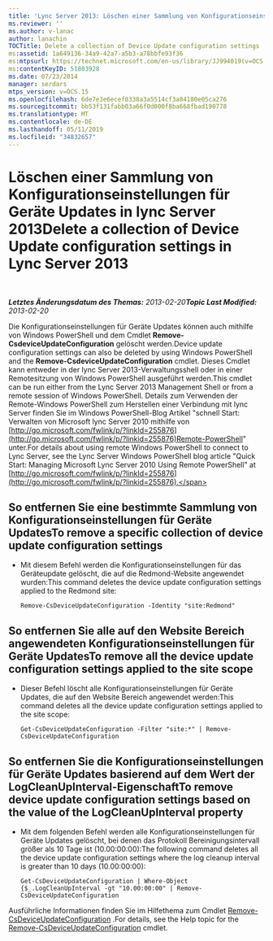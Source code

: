 ```yaml
---
title: 'Lync Server 2013: Löschen einer Sammlung von Konfigurationseinstellungen für Geräte Updates'
ms.reviewer: ''
ms.author: v-lanac
author: lanachin
TOCTitle: Delete a collection of Device Update configuration settings
ms:assetid: 1a649136-34a9-42a7-a5b3-a78bbfe93f36
ms:mtpsurl: https://technet.microsoft.com/en-us/library/JJ994019(v=OCS.15)
ms:contentKeyID: 51803928
ms.date: 07/23/2014
manager: serdars
mtps_version: v=OCS.15
ms.openlocfilehash: 6de7e3e6ecef8338a3a5514cf3a84180e05ca276
ms.sourcegitcommit: bb53f131fabb03a66f0d000f8ba668fbad190778
ms.translationtype: MT
ms.contentlocale: de-DE
ms.lasthandoff: 05/11/2019
ms.locfileid: "34832657"
---
```

<div data-xmlns="http://www.w3.org/1999/xhtml">

<div class="topic" data-xmlns="http://www.w3.org/1999/xhtml" data-msxsl="urn:schemas-microsoft-com:xslt" data-cs="http://msdn.microsoft.com/en-us/">

<div data-asp="http://msdn2.microsoft.com/asp">

# <a name="delete-a-collection-of-device-update-configuration-settings-in-lync-server-2013"></a><span data-ttu-id="1dffa-102">Löschen einer Sammlung von Konfigurationseinstellungen für Geräte Updates in lync Server 2013</span><span class="sxs-lookup"><span data-stu-id="1dffa-102">Delete a collection of Device Update configuration settings in Lync Server 2013</span></span>

</div>

<div id="mainSection">

<div id="mainBody">

<span> </span>

<span data-ttu-id="1dffa-103">_**Letztes Änderungsdatum des Themas:** 2013-02-20_</span><span class="sxs-lookup"><span data-stu-id="1dffa-103">_**Topic Last Modified:** 2013-02-20_</span></span>

<span data-ttu-id="1dffa-104">Die Konfigurationseinstellungen für Geräte Updates können auch mithilfe von Windows PowerShell und dem Cmdlet **Remove-CsdeviceUpdateConfiguration** gelöscht werden.</span><span class="sxs-lookup"><span data-stu-id="1dffa-104">Device update configuration settings can also be deleted by using Windows PowerShell and the **Remove-CsdeviceUpdateConfiguration** cmdlet.</span></span> <span data-ttu-id="1dffa-105">Dieses Cmdlet kann entweder in der lync Server 2013-Verwaltungsshell oder in einer Remotesitzung von Windows PowerShell ausgeführt werden.</span><span class="sxs-lookup"><span data-stu-id="1dffa-105">This cmdlet can be run either from the Lync Server 2013 Management Shell or from a remote session of Windows PowerShell.</span></span> <span data-ttu-id="1dffa-106">Details zum Verwenden der Remote-Windows PowerShell zum Herstellen einer Verbindung mit lync Server finden Sie im Windows PowerShell-Blog Artikel "schnell Start: Verwalten von Microsoft lync Server 2010 mithilfe von [http://go.microsoft.com/fwlink/p/?linkId=255876](http://go.microsoft.com/fwlink/p/?linkid=255876)Remote-PowerShell" unter.</span><span class="sxs-lookup"><span data-stu-id="1dffa-106">For details about using remote Windows PowerShell to connect to Lync Server, see the Lync Server Windows PowerShell blog article "Quick Start: Managing Microsoft Lync Server 2010 Using Remote PowerShell" at [http://go.microsoft.com/fwlink/p/?linkId=255876](http://go.microsoft.com/fwlink/p/?linkid=255876).</span></span>

<div>


<div>

## <a name="to-remove-a-specific-collection-of-device-update-configuration-settings"></a><span data-ttu-id="1dffa-107">So entfernen Sie eine bestimmte Sammlung von Konfigurationseinstellungen für Geräte Updates</span><span class="sxs-lookup"><span data-stu-id="1dffa-107">To remove a specific collection of device update configuration settings</span></span>

  - <span data-ttu-id="1dffa-108">Mit diesem Befehl werden die Konfigurationseinstellungen für das Geräteupdate gelöscht, die auf die Redmond-Website angewendet wurden:</span><span class="sxs-lookup"><span data-stu-id="1dffa-108">This command deletes the device update configuration settings applied to the Redmond site:</span></span>
    
        Remove-CsDeviceUpdateConfiguration -Identity "site:Redmond"

</div>

<div>

## <a name="to-remove-all-the-device-update-configuration-settings-applied-to-the-site-scope"></a><span data-ttu-id="1dffa-109">So entfernen Sie alle auf den Website Bereich angewendeten Konfigurationseinstellungen für Geräte Updates</span><span class="sxs-lookup"><span data-stu-id="1dffa-109">To remove all the device update configuration settings applied to the site scope</span></span>

  - <span data-ttu-id="1dffa-110">Dieser Befehl löscht alle Konfigurationseinstellungen für Geräte Updates, die auf den Website Bereich angewendet werden:</span><span class="sxs-lookup"><span data-stu-id="1dffa-110">This command deletes all the device update configuration settings applied to the site scope:</span></span>
    
        Get-CsDeviceUpdateConfiguration -Filter "site:*" | Remove-CsDeviceUpdateConfiguration

</div>

<div>

## <a name="to-remove-device-update-configuration-settings-based-on-the-value-of-the-logcleanupinterval-property"></a><span data-ttu-id="1dffa-111">So entfernen Sie die Konfigurationseinstellungen für Geräte Updates basierend auf dem Wert der LogCleanUpInterval-Eigenschaft</span><span class="sxs-lookup"><span data-stu-id="1dffa-111">To remove device update configuration settings based on the value of the LogCleanUpInterval property</span></span>

  - <span data-ttu-id="1dffa-112">Mit dem folgenden Befehl werden alle Konfigurationseinstellungen für Geräte Updates gelöscht, bei denen das Protokoll Bereinigungsintervall größer als 10 Tage ist (10.00:00:00):</span><span class="sxs-lookup"><span data-stu-id="1dffa-112">The following command deletes all the device update configuration settings where the log cleanup interval is greater than 10 days (10.00:00:00):</span></span>
    
        Get-CsDeviceUpdateConfiguration | Where-Object {$_.LogCleanUpInterval -gt "10.00:00:00" | Remove-CsDeviceUpdateConfiguration

</div>

<span data-ttu-id="1dffa-113">Ausführliche Informationen finden Sie im Hilfethema zum Cmdlet [Remove-CsDeviceUpdateConfiguration](https://docs.microsoft.com/powershell/module/skype/Remove-CsDeviceUpdateConfiguration) .</span><span class="sxs-lookup"><span data-stu-id="1dffa-113">For details, see the Help topic for the [Remove-CsDeviceUpdateConfiguration](https://docs.microsoft.com/powershell/module/skype/Remove-CsDeviceUpdateConfiguration) cmdlet.</span></span>

</div>

</div>

<span> </span>

</div>

</div>

</div>

